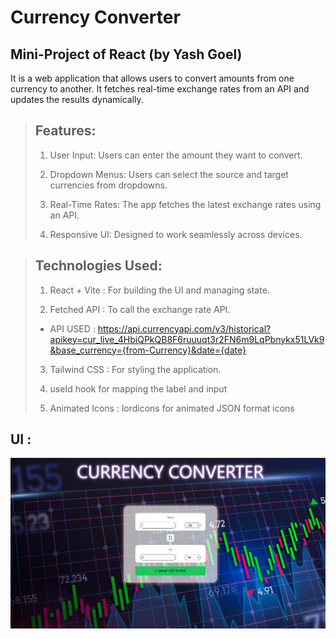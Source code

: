 

<!-- This template provides a minimal setup to get React working in Vite with HMR and some ESLint rules.

Currently, two official plugins are available:

- [@vitejs/plugin-react](https://github.com/vitejs/vite-plugin-react/blob/main/packages/plugin-react/README.md) uses [Babel](https://babeljs.io/) for Fast Refresh
- [@vitejs/plugin-react-swc](https://github.com/vitejs/vite-plugin-react-swc) uses [SWC](https://swc.rs/) for Fast Refresh -->


# Currency Converter 
## Mini-Project of React (by Yash Goel)
It is a web application that allows users to convert amounts from one currency to another. It fetches real-time exchange rates from an API and updates the results dynamically.


>## Features:
>1. User Input: Users can enter the amount they want to convert.
>
>2. Dropdown Menus: Users can select the source and target currencies from dropdowns.
>3. Real-Time Rates: The app fetches the latest exchange rates using an API.
>4. Responsive UI: Designed to work seamlessly across devices.

> ## Technologies Used:
>1. React + Vite : For building the UI and managing state.
>
>2. Fetched API : To call the exchange rate API.
>
> - API USED : <https://api.currencyapi.com/v3/historical?apikey=cur_live_4HbiQPkQB8F6ruuuqt3r2FN6m9LqPbnykx51LVk9&base_currency={from-Currency}&date={date}>
>
>
>3. Tailwind CSS : For styling the application.
>
>4. useId hook for mapping the label and input
>
>5. Animated Icons : lordicons for animated JSON format icons

## UI : 
![FInal Product UI!](./Final-Product-UI.png )

